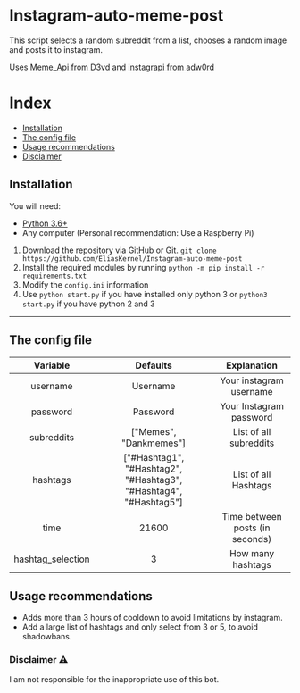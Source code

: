 # Instagram-auto-meme-post
This script selects a random subreddit from a list, chooses a random image and posts it to instagram.

Uses [Meme_Api from D3vd](https://github.com/D3vd/Meme_Api "Meme_Api from D3vd") and [instagrapi from adw0rd](https://github.com/adw0rd/instagrapi "instagrapi from adw0rd")

# Index
- [Installation](#installation)
- [The config file](#the-config-file)
- [Usage recommendations](#usage-recommendations)
- [Disclaimer ](#disclaimer-%EF%B8%8F)

## Installation

You will need:
- [Python 3.6+](https://www.python.org/downloads/ "Python 3.6+")
- Any computer (Personal recommendation: Use a Raspberry Pi)

1. Download the repository via GitHub or Git.  `git clone https://github.com/EliasKernel/Instagram-auto-meme-post`
2. Install the required modules by running `python -m pip install -r requirements.txt`
3. Modify the  `config.ini` information
4. Use `python start.py` if you have installed only python 3 or `python3 start.py` if you have python 2 and 3

------------

## The config file
| Variable  | Defaults  | Explanation  |
| :------------: | :------------: | :------------: |
| username  | Username  | Your instagram username  |
| password  | Password  | Your Instagram password  |
| subreddits  | ["Memes", "Dankmemes"]  | List of all subreddits  |
| hashtags  | ["#Hashtag1", "#Hashtag2", "#Hashtag3", "#Hashtag4", "#Hashtag5"]  | List of all Hashtags  |
| time  | 21600  | Time between posts (in seconds)  |
| hashtag_selection  | 3  |  How many hashtags |

Usage recommendations
------------
- Adds more than 3 hours of cooldown to avoid limitations by instagram.
- Add a large list of hashtags and only select from 3 or 5, to avoid shadowbans.


### Disclaimer ⚠️
I am not responsible for the inappropriate use of this bot.
